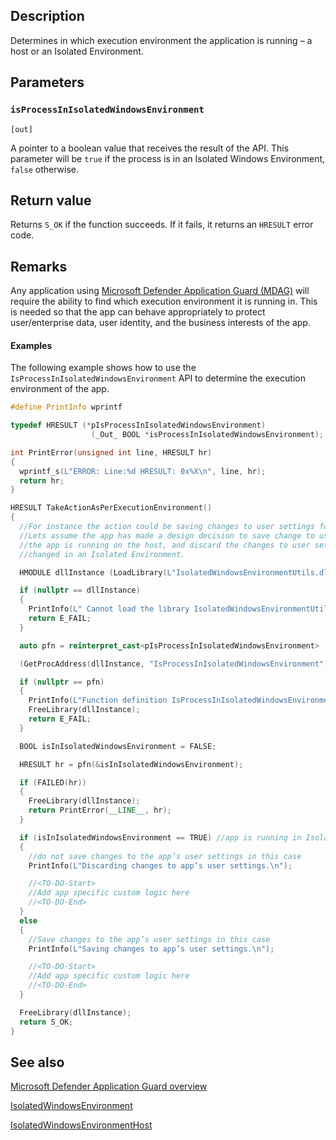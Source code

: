 ## Description

Determines in which execution environment the application is running – a host or an Isolated Environment.

## Parameters

### `isProcessInIsolatedWindowsEnvironment`

`[out]`

A pointer to a boolean value that receives the result of the API. This parameter will be `true` if the process is in an Isolated Windows Environment, `false` otherwise.

## Return value

Returns `S_OK` if the function succeeds. If it fails, it returns an `HRESULT` error code.

## Remarks

Any application using [Microsoft Defender Application Guard (MDAG)](https://learn.microsoft.com/windows/security/threat-protection/microsoft-defender-application-guard/md-app-guard-overview) will require the ability to find which execution environment it is running in. This is needed so that the app can behave appropriately to protect user/enterprise data, user identity, and the business interests of the app.

#### Examples

The following example shows how to use the `IsProcessInIsolatedWindowsEnvironment` API to determine the execution environment of the app.

```cpp
#define PrintInfo wprintf

typedef HRESULT (*pIsProcessInIsolatedWindowsEnvironment)
                  (_Out_ BOOL *isProcessInIsolatedWindowsEnvironment);

int PrintError(unsigned int line, HRESULT hr)
{
  wprintf_s(L"ERROR: Line:%d HRESULT: 0x%X\n", line, hr);
  return hr;
}

HRESULT TakeActionAsPerExecutionEnvironment()
{
  //For instance the action could be saving changes to user settings for the app.
  //Lets assume the app has made a design decision to save change to user settings if
  //the app is running on the host, and discard the changes to user settings if they were
  //changed in an Isolated Environment.

  HMODULE dllInstance (LoadLibrary(L"IsolatedWindowsEnvironmentUtils.dll"));

  if (nullptr == dllInstance)
  {
    PrintInfo(L" Cannot load the library IsolatedWindowsEnvironmentUtils.dll \n");
    return E_FAIL;
  }

  auto pfn = reinterpret_cast<pIsProcessInIsolatedWindowsEnvironment>

  (GetProcAddress(dllInstance, "IsProcessInIsolatedWindowsEnvironment"));

  if (nullptr == pfn)
  {
    PrintInfo(L"Function definition IsProcessInIsolatedWindowsEnvironment() is not found.\n");
    FreeLibrary(dllInstance);
    return E_FAIL;
  }

  BOOL isInIsolatedWindowsEnvironment = FALSE;

  HRESULT hr = pfn(&isInIsolatedWindowsEnvironment);

  if (FAILED(hr))
  {
    FreeLibrary(dllInstance);
    return PrintError(__LINE__, hr);
  }

  if (isInIsolatedWindowsEnvironment == TRUE) //app is running in Isolated Environment
  {
    //do not save changes to the app’s user settings in this case
    PrintInfo(L"Discarding changes to app’s user settings.\n");

    //<TO-DO-Start>
    //Add app specific custom logic here
    //<TO-DO-End>
  }
  else
  {
    //Save changes to the app’s user settings in this case
    PrintInfo(L"Saving changes to app’s user settings.\n");

    //<TO-DO-Start>
    //Add app specific custom logic here
    //<TO-DO-End>
  }

  FreeLibrary(dllInstance);
  return S_OK;
}
```

## See also

[Microsoft Defender Application Guard overview](https://learn.microsoft.com/windows/security/threat-protection/microsoft-defender-application-guard/md-app-guard-overview)

[IsolatedWindowsEnvironment](https://learn.microsoft.com/uwp/api/windows.security.isolation.isolatedwindowsenvironment)

[IsolatedWindowsEnvironmentHost](https://learn.microsoft.com/uwp/api/windows.security.isolation.isolatedwindowsenvironmenthost)